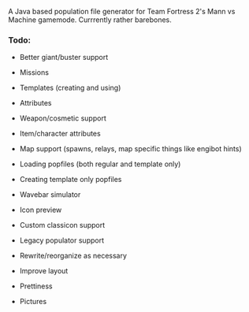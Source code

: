 A Java based population file generator for Team Fortress 2's Mann vs Machine gamemode.
Currrently rather barebones.

### Todo:

- Better giant/buster support

- Missions

- Templates (creating and using)

- Attributes

- Weapon/cosmetic support

- Item/character attributes

- Map support (spawns, relays, map specific things like engibot hints)

- Loading popfiles (both regular and template only)

- Creating template only popfiles

- Wavebar simulator

- Icon preview

- Custom classicon support

- Legacy populator support


- Rewrite/reorganize as necessary

- Improve layout

- Prettiness

- Pictures
